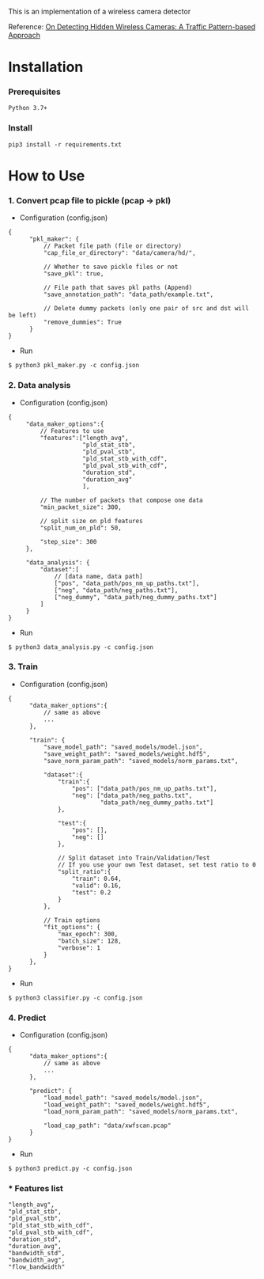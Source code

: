 This is an implementation of a wireless camera detector

Reference: [On Detecting Hidden Wireless Cameras: A Traffic Pattern-based Approach
](https://ieeexplore.ieee.org/document/8648293)

# Installation

### Prerequisites
```
Python 3.7+
```

### Install
```
pip3 install -r requirements.txt
```

# How to Use
### 1. Convert pcap file to pickle (pcap -> pkl)

 - Configuration (config.json)
```
{
      "pkl_maker": {
          // Packet file path (file or directory)
          "cap_file_or_directory": "data/camera/hd/",

          // Whether to save pickle files or not
          "save_pkl": true,

          // File path that saves pkl paths (Append)
          "save_annotation_path": "data_path/example.txt",

          // Delete dummy packets (only one pair of src and dst will be left)
          "remove_dummies": True
      }
}
```

- Run
```
$ python3 pkl_maker.py -c config.json
```

### 2. Data analysis
 - Configuration (config.json)
 ```
{
      "data_maker_options":{
          // Features to use
          "features":["length_avg",
                      "pld_stat_stb",
                      "pld_pval_stb",
                      "pld_stat_stb_with_cdf",
                      "pld_pval_stb_with_cdf",
                      "duration_std",
                      "duration_avg"
                      ],

          // The number of packets that compose one data
          "min_packet_size": 300,

          // split size on pld features
          "split_num_on_pld": 50,

          "step_size": 300
      },

      "data_analysis": {
          "dataset":[
              // [data name, data path]
              ["pos", "data_path/pos_nm_up_paths.txt"],
              ["neg", "data_path/neg_paths.txt"],
              ["neg_dummy", "data_path/neg_dummy_paths.txt"]
          ]
      }
}
 ```

- Run
```
$ python3 data_analysis.py -c config.json
```

### 3. Train
- Configuration (config.json)
```
{
      "data_maker_options":{
          // same as above
          ...
      },

      "train": {
          "save_model_path": "saved_models/model.json",
          "save_weight_path": "saved_models/weight.hdf5",
          "save_norm_param_path": "saved_models/norm_params.txt",

          "dataset":{
              "train":{
                  "pos": ["data_path/pos_nm_up_paths.txt"],
                  "neg": ["data_path/neg_paths.txt",
                          "data_path/neg_dummy_paths.txt"]
              },

              "test":{
                  "pos": [],
                  "neg": []
              },

              // Split dataset into Train/Validation/Test
              // If you use your own Test dataset, set test ratio to 0
              "split_ratio":{
                  "train": 0.64,
                  "valid": 0.16,
                  "test": 0.2
              }
          },

          // Train options
          "fit_options": {
              "max_epoch": 300,
              "batch_size": 128,
              "verbose": 1
          }
      },
}
```

- Run
```
$ python3 classifier.py -c config.json
```

### 4. Predict
- Configuration (config.json)
```
{
      "data_maker_options":{
          // same as above
          ...
      },

      "predict": {
          "load_model_path": "saved_models/model.json",
          "load_weight_path": "saved_models/weight.hdf5",
          "load_norm_param_path": "saved_models/norm_params.txt",

          "load_cap_path": "data/xwfscan.pcap"
      }
}
```

- Run
```
$ python3 predict.py -c config.json
```

### * Features list
```
"length_avg",
"pld_stat_stb",
"pld_pval_stb",
"pld_stat_stb_with_cdf",
"pld_pval_stb_with_cdf",
"duration_std",
"duration_avg",
"bandwidth_std",
"bandwidth_avg",
"flow_bandwidth"
```
